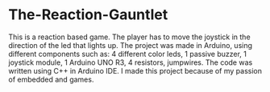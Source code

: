 # The-Reaction-Gauntlet
This is a reaction based game. The player has to move the joystick in the direction of the led that lights up. 
The project was made in Arduino, using different components such as: 4 different color leds, 1 passive buzzer, 1 joystick module, 1 Arduino UNO R3, 4 resistors, jumpwires.
The code was written using C++ in Arduino IDE.
I made this project because of my passion of embedded and games.
